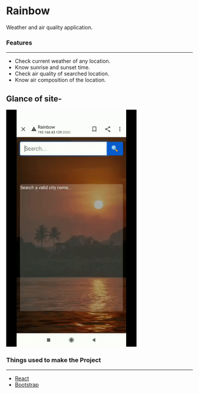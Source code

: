 # Rainbow
Weather and air quality application.


 ### Features
-------------------------------------------------------------------------------------------------------------
- Check current weather of any location.
- Know sunrise and sunset time.
- Check air quality of searched location.
- Know air composition of the location.





## Glance of site- 
![Screenshot](./Gif/weather.gif?raw=true "Screenshot")










### Things used to make the Project
-------------------------------------------------------------------------------------------------------------
- [React](https://reactjs.org/)
- [Bootstrap](https://getbootstrap.com/docs/5.0/getting-started/introduction/)
